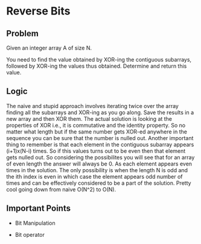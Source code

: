 # Reverse Bits

## Problem

Given an integer array A of size N.

You need to find the value obtained by XOR-ing the contiguous subarrays, followed by XOR-ing the values thus obtained. Determine and return this value.

## Logic

The naive and stupid approach involves iterating twice over the array finding all the subarrays and XOR-ing as you go along. Save the results in a new array and then XOR them. The actual solution is looking at the properties of XOR i.e., it is commutative and the identity property. So no matter what length but if the same number gets XOR-ed anywhere in the sequence you can be sure that the number is nulled out. Another important thing to remember is that each element in the contiguous subarray appears (i+1)x(N-i) times. So if this values turns out to be even then that element gets nulled out. So considering the possibilites you will see that for an array of even length the answer will always be 0. As each element appears even times in the solution. The only possibility is when the length N is odd and the ith index is even in which case the element appears odd number of times and can be effectively considered to be a part of the solution. Pretty cool going down from naive O(N^2) to O(N).

## Important Points

- Bit Manipulation

- Bit operator